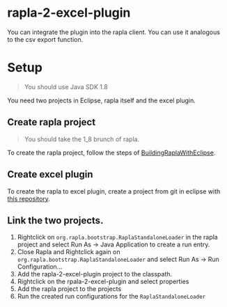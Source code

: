 # rapla-2-excel-plugin
You can integrate the plugin into the rapla client. You can use it analogous to the csv export function.

# Setup
> You should use Java SDK 1.8

You need two projects in Eclipse, rapla itself and the excel plugin.

## Create rapla project
> You should take the 1_8 brunch of rapla.

To create the rapla project, follow the steps of [BuildingRaplaWithEclipse](https://github.com/rapla/rapla/wiki/BuildingRaplaWithEclipse).

## Create excel plugin
To create the rapla to excel plugin, create a project from git in eclipse with [this repository](https://github.com/patrickwagner1/rapla-2-plugin).

## Link the two projects.
1. Rightclick on `org.rapla.bootstrap.RaplaStandaloneLoader` in the rapla project and select Run As -> Java Application to create a run entry.
2. Close Rapla and Rightclick again on `org.rapla.bootstrap.RaplaStandaloneLoader` and select Run As -> Run Configuration...
3. Add the rapla-2-excel-plugin project to the classpath.
4. Rightclick on the rpala-2-excel-plugin and select properties
5. Add the rapla project to the projects
6. Run the created run configurations for the `RaplaStandaloneLoader`
